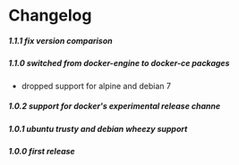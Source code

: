 # Changelog

##### 1.1.1 fix version comparison

##### 1.1.0 switched from docker-engine to docker-ce packages
* dropped support for alpine and debian 7

##### 1.0.2 support for docker's experimental release channe

##### 1.0.1 ubuntu trusty and debian wheezy support

##### 1.0.0 first release
